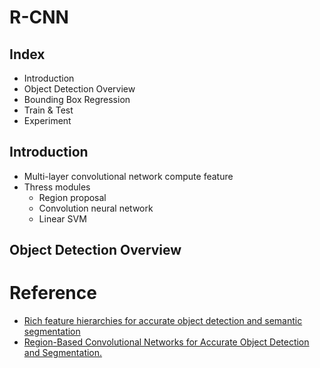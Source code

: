 # R-CNN

## Index
- Introduction
- Object Detection Overview
- Bounding Box Regression
- Train & Test
- Experiment

## Introduction
- Multi-layer convolutional network compute feature
- Thress modules
    - Region proposal
    - Convolution neural network
    - Linear SVM

## Object Detection Overview


# Reference
- [Rich feature hierarchies for accurate object detection and semantic segmentation](https://arxiv.org/pdf/1311.2524.pdf)
- [Region-Based Convolutional Networks for Accurate Object Detection and Segmentation.](http://islab.ulsan.ac.kr/files/announcement/513/rcnn_pami.pdf)